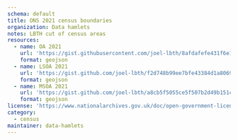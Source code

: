 ```yaml
---
schema: default
title: ONS 2021 census boundaries
organization: Data hamlets
notes: LBTH cut of census areas
resources:
  - name: OA 2021
    url: 'https://gist.githubusercontent.com/joel-lbth/8afdafefe431f6e1508cf59993a5b0d8/raw/bc7ce874ab02e6ae8b4b418cf16eff6386cf34c3/lbth_oa21_full.geojson'
    format: geojson
  - name: LSOA 2021
    url: 'https://gist.github.com/joel-lbth/f2d748b99ee7bfe43384d1a80694038a/raw/5ea02c312cc712ca7e74c818148e7ed47e3e4c90/lbth_lsoa11_full.geojson'
    format: geojson
  - name: MSOA 2021
    url: 'https://gist.github.com/joel-lbth/a8cb5f5055ce5f507b2d49b151ca19de/raw/7cfb11258d3db1bdd6fb829965d079578b039017/lbth_msoa21_full.geojson'
    format: geojson
license: 'https://www.nationalarchives.gov.uk/doc/open-government-licence/version/3/'
category:
  - census
maintainer: data-hamlets
---
```

